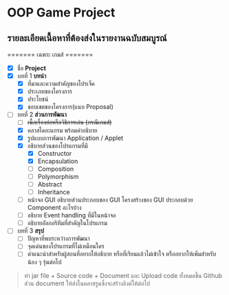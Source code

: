 # OOP Game Project

## รายละเอียดเนื้อหาที่ต้องส่งในรายงานฉบับสมบูรณ์

======= เฉพาะ เกมส์ =======

- [x] ชื่อ **Project**
- [x] บทที่ 1 **บทนำ**
  - [x] ที่มาและความสำคัญของโปรเจ็ค
  - [x] ประเภทของโครงการ
  - [x] ประโยชน์
  - [x] ขอบเขตของโครงการ(แนบ Proposal)
- [ ] บทที่ 2 **ส่วนการพัฒนา**
  - [ ] ~~เนื้อเรื่องย่อหรือวิธิการเล่น (กรณีเกมส์)~~
  - [x] คลาสไดอะแกรม พร้อมคำอธิบาย
  - [x] รูปแบบการพัฒนา Application / Applet
  - [x] อธิบายส่วนของโปรแกรมที่มี
    - [x] Constructor
    - [x] Encapsulation
    - [ ] Composition
    - [ ] Polymorphism
    - [ ] Abstract
    - [ ] Inheritance
  - [ ] หน้าจอ GUI อธิบายส่วนประกอบของ GUI โครงสร้างของ GUI ประกอบด้วย Component อะไรบ้าง
  - [ ] อธิบาย Event handling ที่มีในหน้าจอ
  - [ ] อธิบายอัลกอริทึมที่สำคัญในโปรแกรม
- [ ] บทที่ 3 **สรุป**
  - [ ] ปัญหาที่พบระหว่างการพัฒนา
  - [ ] จุดเด่นของโปรแกรมที่ไม่เหมือนใคร
  - [ ] คำแนะนำสำหรับผู้สอนที่อยากให้อธิบาย หรือที่เรียนแล้วไม่เข้าใจ หรืออยากให้เพิ่มสำหรับน้อง ๆ รุ่นต่อไป

> ทำ jar file + Source code + Document และ Upload code ทั้งหมดขึ้น Github
> ส่วน document ให้ส่งในคลาสรูมซึ่งจะสร้างลิงค์ให้ต่อไป
